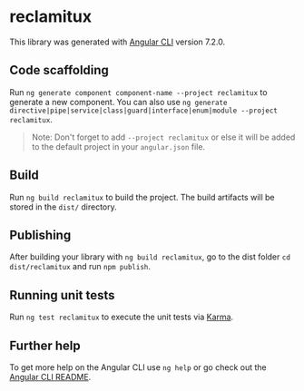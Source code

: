 # reclamitux

This library was generated with [Angular CLI](https://github.com/angular/angular-cli) version 7.2.0.

## Code scaffolding

Run `ng generate component component-name --project reclamitux` to generate a new component. You can also use `ng generate directive|pipe|service|class|guard|interface|enum|module --project reclamitux`.

> Note: Don't forget to add `--project reclamitux` or else it will be added to the default project in your `angular.json` file.

## Build

Run `ng build reclamitux` to build the project. The build artifacts will be stored in the `dist/` directory.

## Publishing

After building your library with `ng build reclamitux`, go to the dist folder `cd dist/reclamitux` and run `npm publish`.

## Running unit tests

Run `ng test reclamitux` to execute the unit tests via [Karma](https://karma-runner.github.io).

## Further help

To get more help on the Angular CLI use `ng help` or go check out the [Angular CLI README](https://github.com/angular/angular-cli/blob/master/README.md).
